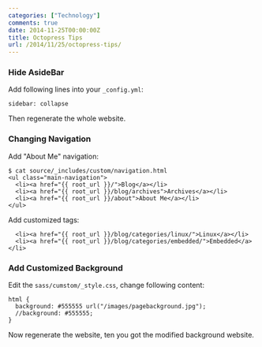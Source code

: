 ```yaml
---
categories: ["Technology"]
comments: true
date: 2014-11-25T00:00:00Z
title: Octopress Tips
url: /2014/11/25/octopress-tips/
---
```


### Hide AsideBar
Add following lines into your `_config.yml`:    

```
sidebar: collapse

```
Then regenerate the whole website.    
### Changing Navigation
Add "About Me" navigation:    

```
$ cat source/_includes/custom/navigation.html
<ul class="main-navigation">
  <li><a href="{{ root_url }}/">Blog</a></li>
  <li><a href="{{ root_url }}/blog/archives">Archives</a></li>
  <li><a href="{{ root_url }}/about">About Me</a></li>
</ul>

```
Add customized tags:    

```
  <li><a href="{{ root_url }}/blog/categories/linux/">Linux</a></li>
  <li><a href="{{ root_url }}/blog/categories/embedded/">Embedded</a></li>

```
### Add Customized Background
Edit the `sass/cumstom/_style.css`, change following content:   

```
html {
  background: #555555 url("/images/pagebackground.jpg");
  //background: #555555;
}

```
Now regenerate the website, ten you got the modified background website.    


